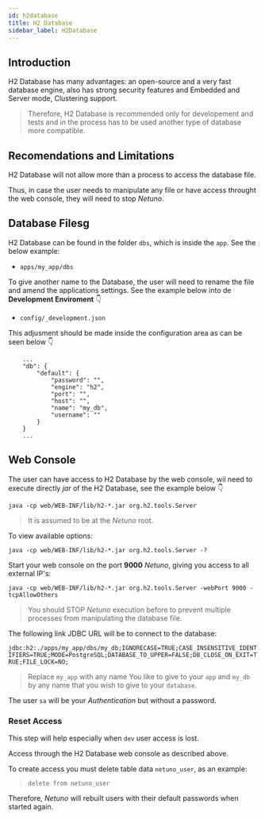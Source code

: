 ```yaml
---
id: h2database
title: H2 Database
sidebar_label: H2Database
---
```


## Introduction

H2 Database has many advantages: an open-source and a very fast database engine, also has strong security features and Embedded and Server mode, Clustering support.

> Therefore, H2 Database is recommended only for developement and tests and in the process has to be used another type of database more compatible.

## Recomendations and Limitations

H2 Database will not allow more than a process to access the database file.

Thus, in case the user needs to manipulate any file or have access throught the web console, they will need to stop _Netuno_.

## Database Filesg

H2 Database can be found in the folder `dbs`, which is inside the `app`. See the below example:

- `apps/my_app/dbs`

To give another name to the Database, the user will need to rename the file and amend the applications settings. See the example below into de **Development Enviroment** 👇

- `config/_development.json`

This adjusment should be made inside the configuration area as can be seen below 👇

```
    ...
    "db": {
        "default": {
            "password": "",
            "engine": "h2",
            "port": "",
            "host": "",
            "name": "my_db",
            "username": ""
        }
    }
    ...
```

## Web Console

The user can have access to H2 Database by the web console, wil need to execute directly _jar_ of the H2 Database, see the example below 👇

`java -cp web/WEB-INF/lib/h2-*.jar org.h2.tools.Server`

> It is assumed to be at the _Netuno_ root.

To view available options:

`java -cp web/WEB-INF/lib/h2-*.jar org.h2.tools.Server -?`

Start your web console on the port **9000**  _Netuno_, giving you access to all external IP's:

`java -cp web/WEB-INF/lib/h2-*.jar org.h2.tools.Server -webPort 9000 -tcpAllowOthers`

> You should STOP _Netuno_ execution before to prevent multiple processes from manipulating the database file.

The following link JDBC URL will be to connect to the database:

`jdbc:h2:./apps/my_app/dbs/my_db;IGNORECASE=TRUE;CASE_INSENSITIVE_IDENTIFIERS=TRUE;MODE=PostgreSQL;DATABASE_TO_UPPER=FALSE;DB_CLOSE_ON_EXIT=TRUE;FILE_LOCK=NO;`

> Replace `my_app` with any name You like to give to your  `app` and `my_db` by any name that you wish to give to your `database`.

The user `sa` will be your _Authentication_ but without a password.


### Reset Access

This step will help especially when `dev` user access is lost.

Access through the H2 Database web console as described above.

To create access you must delete table data `netuno_user`, as an example:

> `delete from netuno_user`
 
Therefore, _Netuno_ will rebuilt users with their default passwords when started again.

